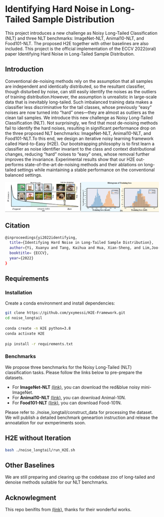 # Identifying Hard Noise in Long-Tailed Sample Distribution
This project introduces a new challenge as Noisy Long-Tailed Classification (NLT) and three NLT benchmarks: ImageNet-NLT, Animal10-NLT, and Food101-NLT. The proposed H2E together with other baselines are also included. This project is the official implementation of the ECCV 2022(oral) paper Identifying Hard Noise in Long-Tailed Sample Distribution.


## Introduction
Conventional de-noising methods rely on the assumption that all samples are independent and identically distributed, so the resultant classifier, though disturbed by noise, can still easily identify the noises as the outliers of training distribution.However, the assumption is unrealistic in large-scale data that is inevitably long-tailed. Such imbalanced training data makes a classifier less discriminative for the tail classes, whose previously “easy” noises are now turned into “hard” ones—they are almost as outliers as the clean tail samples. We introduce this new challenge as Noisy Long-Tailed Classification (NLT). Not surprisingly, we find that most de-noising methods fail to identify the hard noises, resulting in significant performance drop on the three proposed NLT benchmarks: ImageNet-NLT, Animal10-NLT, and Food101-NLT.To this end, we design an iterative noisy learning framework called Hard-to-Easy (H2E). Our bootstrapping philosophy is to first learn a classifier as noise identifier invariant to the class and context distributional changes, reducing “hard” noises to “easy” ones, whose removal further improves the invariance. Experimental results show that our H2E out-performs state-of-the-art de-noising methods and their ablations on long-tailed settings while maintaining a stable performance on the conventional balanced settings.


<div align="center">
  <img src="./figure1.png"/>
</div>


## Citation
```bash
@inproceedings{yi2022identifying,
  title={Identifying Hard Noise in Long-Tailed Sample Distribution},
  author={Yi, Xuanyu and Tang, Kaihua and Hua, Xian-Sheng, and Lim,Joo-Hwee and Zhang, Hanwang},
  booktitle= {ECCV},
  year={2022}
}
```


## Requirements

### Installation
Create a conda environment and install dependencies:

```bash
git clone https://github.com/yxymessi/H2E-Framework.git
cd noise_longtail

conda create -n H2E python=3.8
conda activate H2E

pip install -r requirements.txt

```

### Benchmarks

We propose three benchmarks for the Noisy Long-Tailed (NLT) classification tasks. Please follow the  links below to pre-prepare the datasets.
- For **ImageNet-NLT** [(link)](http://www.lujiang.info/cnlw.html), you can download the red&blue noisy mini-ImageNet.
- For **Animal10-NLT** [(link)](https://dm.kaist.ac.kr/datasets/animal-10n/), you can download Animal-10N.
- For **Food101-NLT** [(link)](https://kuanghuei.github.io/Food-101N/), you can download Food-101N.

Please refer to ./noise_longtail/construct_data for processing the dataset. We will publish a detailed benchmark geneartion instruction and release the annoatation for our exmperiments soon.


## H2E without Iteration

```bash 
bash ./noise_longtail/run_H2E.sh

```
## Other Baselines
We are still preparing and clearing
 up the codebase zoo of long-tailed and denoise methods suitable for our NLT benchmarks.

## Acknowlegment
This repo benifits from [(link)](https://github.com/filipe-research/tutorial_noisylabels), thanks for their wonderful works.

